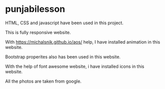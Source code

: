 # punjabilesson

HTML, CSS and javascript have been used in this project.

This is fully responsive website.

With https://michalsnik.github.io/aos/ help, I have installed animation in this website.

Bootstrap properites also has been used in this website.

With the help of font awesome website, i have installed icons in this website.

All the photos are taken from google.

